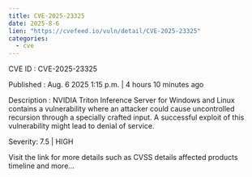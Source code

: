 ```yaml
--- 
title: CVE-2025-23325
date: 2025-8-6
lien: "https://cvefeed.io/vuln/detail/CVE-2025-23325"
categories:
  - cve
---
```


CVE ID : CVE-2025-23325

Published :  Aug. 6
2025
1:15 p.m. | 4 hours
10 minutes ago

Description : NVIDIA Triton Inference Server for Windows and Linux contains a vulnerability where an attacker could cause uncontrolled recursion through a specially crafted input. A successful exploit of this vulnerability might lead to denial of service.

Severity: 7.5 | HIGH

Visit the link for more details
such as CVSS details
affected products
timeline
and more...
